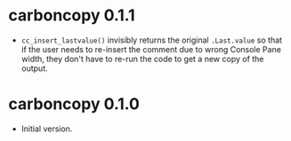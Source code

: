 # carboncopy 0.1.1

- `cc_insert_lastvalue()` invisibly returns the original `.Last.value` so that 
  if the user needs to re-insert the comment due to wrong Console Pane width, 
  they don't have to re-run the code to get a new copy of the output.

# carboncopy 0.1.0

- Initial version.

